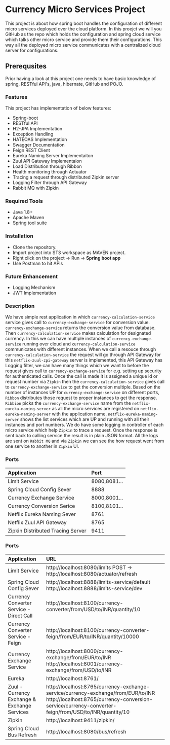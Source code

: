 # Currency Micro Services Project

This project is about how spring boot handles the configuration of different micro services deployed over the cloud platform. In this proejct we will you GitHub as the repo which holds the configuration and spring cloud service which talks other micro service and provide them their configurations. This way all the deployed micro service communicates with a centralized cloud server for configurations.

## Prerequsites

Prior having a look at this project one needs to have basic knowledge of spring, RESTful API's, java, hibernate, GitHub and POJO.

### Features

This project has implementation of below features:
* Spring-boot
* RESTful API
* H2-JPA Implementation
* Exception Handling
* HATEOAS Implementation
* Swagger Documentation
* Feign REST Client
* Eureka Naming Server Implementaiton
* Zuul API Gateway Implementaion
* Load Distribution through Ribbon
* Health monitoring through Actuator
* Tracing a request through distributed Zipkin server
* Logging Filter through API Gateway
* Rabbit MQ with Zipkin

### Required Tools
* Java 1.8+
* Apache Maven
* Spring tool suite

### Installation
* Clone the repository.
* Import project into STS workspace as MAVEN project.
* Right click on the project -> Run -> **Spring boot app**
* Use Postman to hit APIs

### Future Enhancement
* Logging Mechanism
* JWT Implementation

### Description

We have simple rest application in which `currency-calculation-service` service gives call to `currency-exchange-service` for conversion value. `currency-exchange-service` returns the conversion value from database. Then `currency-calculation-service` makes calculation for designated currency. In this we can have multiple instances of `currency-exchange-service` running over cloud and `currency-calculation-service` communicates with different instances.
When we call a resouce through `currency-calculation-service` the request will go through API Gateway for this `netflix-zuul-zpi-gateway` server is implemented, this API Gateway has Logging filter, we can have many things which we want to before the request gives call to `currency-exchange-service` for e.g. setting up security for authenticated calls.
Once the call is made it is assigned a unique id or request number via `Zipkin` then the `currency-calculation-service` gives call to `currency-exchange-service` to get the conversion multiple. Based on the number of instances UP for `currency-exchange-service` on different ports, `Ribbon` distributes those request to proper instances to get the response. `Ribbion` picks the `currency-exchange-service` name from the `netflix-eureka-naming-server` as all the micro services are registered on `netflix-eureka-naming-server` with the application name. `netflix-eureka-naming-server` shows the list services which are UP and running with all their instances and port numbers. We do have some logging in controller of each micro service which help `Zipkin` to trace a request. Once the response is sent back to calling service the result is in plain JSON format. All the logs are sent on `Rabbit MQ` and via `Zipkin` we can see the how request went from one service to another in `Zipkin` UI.


### Ports

| Application          | Port |
|:---------------------|:------|
| Limit Service | 8080,8081...|
| Spring Cloud Config Sever| 8888|
| Currency Exchange Service | 8000,8001...|
| Currency Conversion Serice | 8100,8101...|
| Netflix Eureka Naming Sever | 8761 |
| Netflix Zuul API Gateway | 8765 |
| Zipkin Distributed Tracing Server | 9411 |

### Ports

| Application          | URL |
|:---------------------|:------|
| Limit Service | http://localhost:8080/limits POST -> http://localhost:8080/actuator/refresh |
| Spring Cloud Config Sever| http://localhost:8888/limits-service/default http://localhost:8888/limits-service/dev |
| Currency Converter Service - Direct Call | http://localhost:8100/currency-converter/from/USD/to/INR/quantity/10 |
| Currency Converter Service - Feign | http://localhost:8100/currency-converter-feign/from/EUR/to/INR/quantity/10000 |
| Currency Exchange Service | http://localhost:8000/currency-exchange/from/EUR/to/INR http://localhost:8001/currency-exchange/from/USD/to/INR |
| Eureka | http://localhost:8761/ |
| Zuul - Currency Exchange & Exchange Services | http://localhost:8765/currency-exchange-service/currency-exchange/from/EUR/to/INR http://localhost:8765/currency-conversion-service/currency-converter-feign/from/USD/to/INR/quantity/10 |
| Zipkin | http://localhost:9411/zipkin/ |
| Spring Cloud Bus Refresh | http://localhost:8080/bus/refresh |

